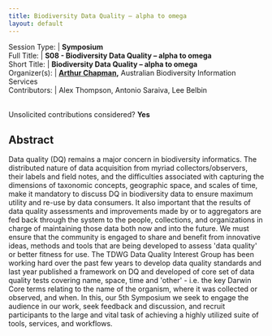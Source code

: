 ```yaml
---
title: Biodiversity Data Quality – alpha to omega
layout: default
---
```


Session Type: | **Symposium**  
Full Title:   | **S08 - Biodiversity Data Quality – alpha to omega**  
Short Title:  | **Biodiversity Data Quality – alpha to omega**  
Organizer(s): | **[Arthur Chapman](mailto:accounts@achapman.org),** Australian Biodiversity Information Services  
Contributors: | Alex Thompson, Antonio Saraiva, Lee Belbin  


<p><br />Unsolicited contributions considered? <strong>Yes</strong></p>
 
<!--
**How many 80-minute sessions are you requesting?** 2
NB. We are aware of a similar (overlapping) proposal to the SPNHC Symposium. We have discussed and suggest that a Joint Plenary and then each (SPNHC and TDWG) have separate Symposia. It would be good if they don't overlap as many will wish to attend both
-->

## Abstract  

Data quality (DQ) remains a major concern in biodiversity informatics. The distributed nature of data acquisition from myriad collectors/observers, their labels and field notes, and the difficulties associated with capturing the dimensions of taxonomic concepts, geographic space, and scales of time, make it mandatory to discuss DQ in biodiversity data to ensure maximum utility and re-use by data consumers. It also important that the results of data quality assessments and improvements made by or to aggregators are fed back through the system to the people, collections, and organizations in charge of maintaining those data both now and into the future. We must ensure that the community is engaged to share and benefit from innovative ideas, methods and tools that are being developed to assess 'data quality' or better fitness for use. The TDWG Data Quality Interest Group has been working hard over the past few years to develop data quality standards and last year published a framework on DQ and developed of core set of data quality tests covering name, space, time and 'other' - i.e. the key Darwin Core terms relating to the name of the organism, where it was collected or observed, and when. In this, our 5th Symposium we seek to engage the audience in our work, seek feedback and discussion, and recruit participants to the large and vital task of achieving a highly utilized suite of tools, services, and workflows.

